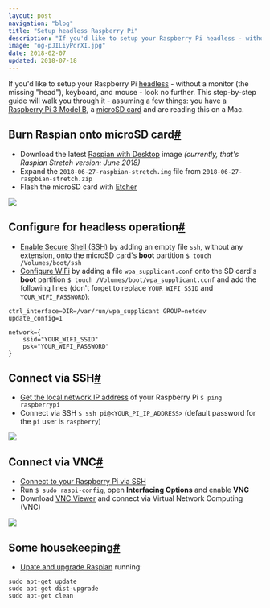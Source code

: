 ```yaml
---
layout: post
navigation: "blog"
title: "Setup headless Raspberry Pi"
description: "If you'd like to setup your Raspberry Pi headless - without a monitor (the missing &quot;head&quot;), keyboard, and mouse - look no further. This step-by-step guide will walk you through it."
image: "og-pJILiyPdrXI.jpg"
date: 2018-02-07
updated: 2018-07-18
---
```


If you'd like to setup your Raspberry Pi <a target="_blank" href="https://en.wikipedia.org/wiki/Headless_computer">headless</a> - without a monitor (the missing &quot;head&quot;), keyboard, and mouse - look no further. This step-by-step guide will walk you through it - assuming a few things: you have a <a target="_blank" href="https://www.raspberrypi.org/products/raspberry-pi-3-model-b/">Raspberry Pi 3 Model B</a>, a <a target="_blank" href="https://www.amazon.com/Micro-SD-Memory-Cards/b?ie=UTF8&amp;node=3015433011&_encoding=UTF8&tag=martinbuberl-20&linkCode=ur2&linkId=424842274a4e6f2ef0e8211c923670d2&camp=1789&creative=9325">microSD card</a> and are reading this on a Mac.

<h2 id="burn-raspian-onto-microsd-card" class="has-permalink">Burn Raspian onto microSD card<a class="permalink" title="Permalink" href="#burn-raspian-onto-microsd-card">#</a></h2>

- Download the latest <a target="_blank" href="https://www.raspberrypi.org/downloads/raspbian/">Raspian with Desktop</a> image *(currently, that's Raspian Stretch version: June 2018)*
- Expand the `2018-06-27-raspbian-stretch.img` file from `2018-06-27-raspbian-stretch.zip`
- Flash the microSD card with <a target="_blank" href="https://etcher.io/">Etcher</a>

<img src="{{ site.url }}/content/img/setup-headless-raspberry-pi-01-2.png" />

<h2 id="configure-for-headless-operation" class="has-permalink">Configure for headless operation<a class="permalink" title="Permalink" href="#configure-for-headless-operation">#</a></h2>

- <a target="_blank" href="https://www.raspberrypi.org/documentation/remote-access/ssh/">Enable Secure Shell (SSH)</a> by adding an empty file `ssh`, without any extension, onto the microSD card's **boot** partition `$ touch /Volumes/boot/ssh`
- <a target="_blank" href="https://raspberrypi.stackexchange.com/a/37921">Configure WiFi</a> by adding a file `wpa_supplicant.conf` onto the SD card's **boot** partition `$ touch /Volumes/boot/wpa_supplicant.conf` and add the following lines (don't forget to replace `YOUR_WIFI_SSID` and `YOUR_WIFI_PASSWORD`):

```
ctrl_interface=DIR=/var/run/wpa_supplicant GROUP=netdev
update_config=1

network={
    ssid="YOUR_WIFI_SSID"
    psk="YOUR_WIFI_PASSWORD"
}
```

<h2 id="connect-via-ssh" class="has-permalink">Connect via SSH<a class="permalink" title="Permalink" href="#connect-via-ssh">#</a></h2>

- <a target="_blank" href="https://raspberrypi.stackexchange.com/q/13936/80323">Get the local network IP address</a> of your Raspberry Pi `$ ping raspberrypi`
- Connect via SSH `$ ssh pi@<YOUR_PI_IP_ADDRESS>` (default password for the `pi` user is `raspberry`)

<img src="{{ site.url }}/content/img/setup-headless-raspberry-pi-02.png" />

<h2 id="connect-via-vnc" class="has-permalink">Connect via VNC<a class="permalink" title="Permalink" href="#connect-via-vnc">#</a></h2>

- [Connect to your Raspberry Pi via SSH](#connect-via-ssh)
- Run `$ sudo raspi-config`, open **Interfacing Options** and enable **VNC**
- Download [VNC Viewer](https://www.realvnc.com/en/connect/download/viewer/) and connect via Virtual Network Computing (VNC)

<img src="{{ site.url }}/content/img/setup-headless-raspberry-pi-03.png" />

<h2 id="some-housekeeping" class="has-permalink">Some housekeeping<a class="permalink" title="Permalink" href="#some-housekeeping">#</a></h2>

- [Upate and upgrade Raspian](https://www.raspberrypi.org/documentation/raspbian/updating.md) running:

```
sudo apt-get update
sudo apt-get dist-upgrade
sudo apt-get clean
```